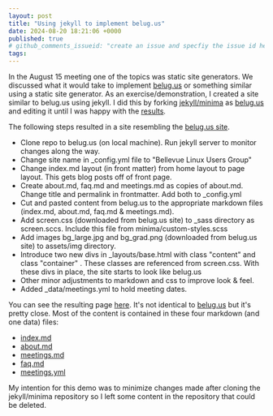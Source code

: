 ```yaml
---
layout: post
title: "Using jekyll to implement belug.us"
date: 2024-08-20 18:21:06 +0000
published: true
# github_comments_issueid: "create an issue and specfiy the issue id here"
tags:
---
```


In the August 15 meeting one of the topics was static site generators.   We discussed what it would take to implement [belug.us](https://belug.us) or something similar using a static site generator.  As an exercise/demonstration, I created a site similar to belug.us using jekyll.  I did this by forking [jekyll/minima](https://github.com/jekyll/minima) as [belug.us](https://github.com/dc25/belug.us) and editing it until I was happy with the [results](https://dc25.github.io/belug.us/).

The following steps resulted in a site resembling the [belug.us site](https://belug.us/).


* Clone repo to belug.us (on local machine).   Run jekyll server to monitor changes along the way.
* Change site name in _config.yml file to "Bellevue Linux Users Group"
* Change index.md layout (in front matter) from home layout to page layout.   This gets blog posts off of front page.
* Create about.md, faq.md and meetings.md as copies of about.md.   Change title and permalink in frontmatter.  Add both to _config.yml
* Cut and pasted content from belug.us to the appropriate markdown files (index.md, about.md, faq.md & meetings.md).
* Add screen.css (downloaded from belug.us site) to _sass directory as screen.sccs. Include this file from minima/custom-styles.scss
* Add images bg_large.jpg and bg_grad.png (downloaded from belug.us site) to assets/img directory.
* Introduce two new divs in _layouts/base.html with class "content" and class "container" .   These classes are referenced from screen.css.   With these divs in place, the site starts to look like belug.us
* Other minor adjustments to markdown and css to improve look & feel.
* Added _data/meetings.yml to hold meeting dates.

You can see the resulting page [here](https://dc25.github.io/belug.us).   It's not identical to [belug.us](https://belug.us) but it's pretty close.  Most of the content is contained in these four markdown (and one data) files:

* [index.md](https://raw.githubusercontent.com/dc25/belug.us/main/index.md)
* [about.md](https://raw.githubusercontent.com/dc25/belug.us/main/about.md)
* [meetings.md](https://raw.githubusercontent.com/dc25/belug.us/main/meetings.md)
* [faq.md](https://raw.githubusercontent.com/dc25/belug.us/main/faq.md)
* [meetings.yml](https://raw.githubusercontent.com/dc25/belug.us/main/_data/meetings.yml)

My intention for this demo was to minimize changes made after cloning the jekyll/minima repository so I left some content in the repository that could be deleted.  


